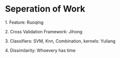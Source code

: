 # Seperation of Work

1\. Feature: Ruoqing

2\. Cross Validation Framework: Jihong

3\. Classifiers: SVM, Knn, Combination, kernels: Yuliang

4\. Dissimilarity: Whoevery has time